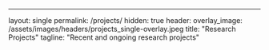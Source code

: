 ---
layout: single
permalink: /projects/
hidden: true
header:
  overlay_image: /assets/images/headers/projects_single-overlay.jpeg
title: "Research Projects"
tagline: "Recent and ongoing research projects"
